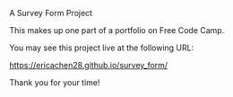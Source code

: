 A Survey Form Project

This makes up one part of a portfolio on Free Code Camp.

You may see this project live at the following URL:

https://ericachen28.github.io/survey_form/

Thank you for your time!
